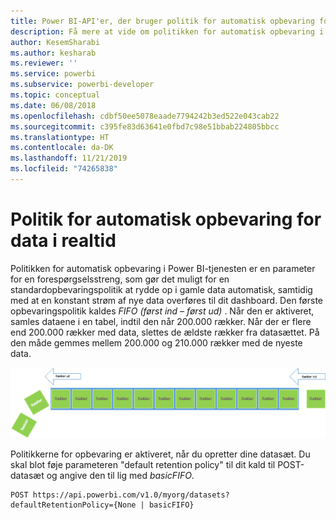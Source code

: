 ```yaml
---
title: Power BI-API'er, der bruger politik for automatisk opbevaring for data i realtid
description: Få mere at vide om politikken for automatisk opbevaring i Power BI-tjenesten
author: KesemSharabi
ms.author: kesharab
ms.reviewer: ''
ms.service: powerbi
ms.subservice: powerbi-developer
ms.topic: conceptual
ms.date: 06/08/2018
ms.openlocfilehash: cdbf50ee5078eaade7794242b3ed522e043cab22
ms.sourcegitcommit: c395fe83d63641e0fbd7c98e51bbab224805bbcc
ms.translationtype: HT
ms.contentlocale: da-DK
ms.lasthandoff: 11/21/2019
ms.locfileid: "74265838"
---
```

# <a name="automatic-retention-policy-for-real-time-data"></a>Politik for automatisk opbevaring for data i realtid

Politikken for automatisk opbevaring i Power BI-tjenesten er en parameter for en forespørgselsstreng, som gør det muligt for en standardopbevaringspolitik at rydde op i gamle data automatisk, samtidig med at en konstant strøm af nye data overføres til dit dashboard. Den første opbevaringspolitik kaldes *FIFO (først ind – først ud)* . Når den er aktiveret, samles dataene i en tabel, indtil den når 200.000 rækker. Når der er flere end 200.000 rækker med data, slettes de ældste rækker fra datasættet. På den måde gemmes mellem 200.000 og 210.000 rækker med de nyeste data.  
  
<center>

![opbevaringspolitik](media/api-Automatic-retention-policy-for-real-time-data/retention-policy.png) 

</center>

Politikkerne for opbevaring er aktiveret, når du opretter dine datasæt. Du skal blot føje parameteren "default retention policy" til dit kald til POST-datasæt og angive den til lig med *basicFIFO*.  
  
    POST https://api.powerbi.com/v1.0/myorg/datasets?defaultRetentionPolicy={None | basicFIFO}